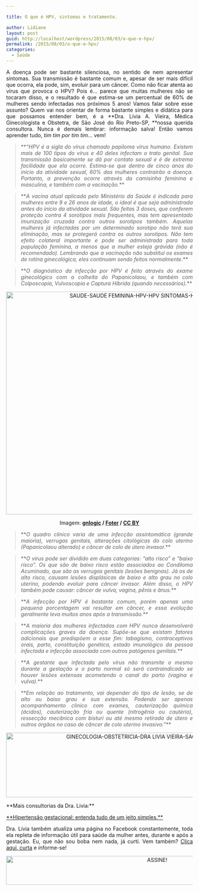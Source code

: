 ```yaml
---

title: O que é HPV, sintomas e tratamento.

author: Lidiane
layout: post
guid: http://localhost/wordpress/2015/08/03/o-que-e-hpv/
permalink: /2015/08/03/o-que-e-hpv/
categories:
  - Saúde
---
```

<p align="justify">
  A doença pode ser bastante silenciosa, no sentido de nem apresentar sintomas. Sua transmissão é bastante comum e, apesar de ser mais difícil que ocorra, ela pode, sim, evoluir para um câncer. Como não ficar atenta ao vírus que provoca o HPV? Pois é… parece que muitas mulheres não se tocaram disso, e o resultado é que estima-se um percentual de 60% de mulheres sendo infectadas nos próximos 5 anos! Vamos falar sobre esse assunto? Quem vai nos orientar de forma bastante simples e didática para que possamos entender bem, é a **Dra. Lívia A. Vieira, Médica Ginecologista e Obstetra, de São José do Rio Preto-SP, **nossa querida consultora. Nunca é demais lembrar: informação salva! Então vamos aprender tudo, <em>tim tim por tim tim</em>… vem!
</p>

> <p align="justify">
>   **<em>“HPV é a sigla do vírus chamado papiloma vírus humano. Existem mais de 100 tipos do vírus e 40 deles infectam o trato genital. Sua transmissão basicamente se dá por contato sexual e é de extrema facilidade que ela ocorre. Estima-se que dentro de cinco anos do início da atividade sexual, 60% das mulheres contrairão a doença. Portanto, a prevenção ocorre através da camisinha feminina e masculina, e também com a vacinação.</em>**
> </p>

> <p align="justify">
>   **<em>A vacina atual aplicada pelo Ministério da Saúde é indicada para mulheres entre 9 e 26 anos de idade, o ideal é que seja administrada antes do início da atividade sexual. São feitas 3 doses, que conferem proteção contra 4 sorotipos mais frequentes, mas tem apresentado imunização cruzada contra outros sorotipos também. Aquelas mulheres já infectadas por um determinado sorotipo não terá sua eliminação, mas se protegerá contra os outros sorotipos. Não tem efeito colateral importante e pode ser administrada para toda população feminina, a menos que a mulher esteja grávida (não é recomendado). Lembrando que a vacinação não substitui os exames de rotina ginecológica, eles continuam sendo feitos normalmente.</em>**
> </p>

> <p align="justify">
>   **<em>O diagnóstico da infecção por HPV é feito através do exame ginecológico com a colheita do Papanicolaou, e também com Colposcopia, Vulvoscopia e Captura Híbrida (quando necessários).</em>**
> </p>

<p align="center">
  <a href="http://www.trololodemulher.com.br/blog/wp-content/uploads/2015/07/SAUDE-SAUDE-FEMININA-HPV-HPV-SINTOMAS-HPV-TRATAMENTO2.jpg"><img class="alignnone size-full wp-image-11235" src="http://www.trololodemulher.com.br/blog/wp-content/uploads/2015/07/SAUDE-SAUDE-FEMININA-HPV-HPV-SINTOMAS-HPV-TRATAMENTO2.jpg" alt="SAUDE-SAUDE FEMININA-HPV-HPV SINTOMAS-HPV TRATAMENTO[2]" width="800" height="600" /></a>
</p>

<p align="center">
  Imagem: <b><a href="https://www.flickr.com/photos/gnlogic/2599288651/" target="_blank">gnlogic</a> / <a href="http://foter.com/" target="_blank">Foter</a> / <a href="http://creativecommons.org/licenses/by/2.0/" target="_blank">CC BY</a></b>
</p>

> <p align="justify">
>   **<em>O quadro clínico varia de uma infecção assintomática (grande maioria), verrugas genitais, alterações citológicas do colo uterino (Papanicolaou alterado) e câncer de colo de útero invasor.</em>**
> </p>

> <p align="justify">
>   **<em>O vírus pode ser dividido em duas categorias: “alto risco” e “baixo risco”. Os que são de baixo risco estão associados ao Condiloma Acuminado, que são as verrugas genitais (lesões benignas). Já os de alto risco, causam lesões displásicas de baixo e alto grau no colo uterino, podendo evoluir para câncer invasor. Além disso, o HPV também pode causar: câncer de vulva, vagina, pênis e ânus.</em>**
> </p>

> <p align="justify">
>   **<em>A infecção por HPV é bastante comum, porém apenas uma pequena porcentagem vai resultar em câncer, e essa evolução geralmente leva muitos anos após a transmissão.</em>**
> </p>

> <p align="justify">
>   **<em>A maioria das mulheres infectadas com HPV nunca desenvolverá complicações graves da doença. Supõe-se que existam fatores adicionais que predispõem a esse fim: tabagismo, contraceptivos orais, parto, constituição genética, estado imunológico da pessoa infectada e infecção associada com outros patógenos genitais.</em>**
> </p>

> <p align="justify">
>   **<em>A gestante que infectada pelo vírus não transmite o mesmo durante a gestação e o parto normal só será contraindicado se houver lesões extensas acometendo o canal do parto (vagina e vulva).</em>**
> </p>

> <p align="justify">
>   **<em>Em relação ao tratamento, vai depender do tipo de lesão, se de alto ou baixo grau e sua extensão. Podendo ser apenas acompanhamento clínico com exames, cauterização química (ácidos), cauterização fria ou quente (nitrogênio ou cautério), ressecção mecânica com bisturi ou até mesmo retirada de útero e outros órgãos no caso de câncer de colo uterino invasivo.”</em>**
> </p>

<p align="center">
  <a href="http://www.trololodemulher.com.br/blog/wp-content/uploads/2015/07/GINECOLOGIA-OBSTETRICIA-DRA-LIVIA-VIEIRA-SAO-JOSE-RIO-PRETO-SP.jpg"><img class="alignnone size-full wp-image-11096" src="http://www.trololodemulher.com.br/blog/wp-content/uploads/2015/07/GINECOLOGIA-OBSTETRICIA-DRA-LIVIA-VIEIRA-SAO-JOSE-RIO-PRETO-SP.jpg" alt="GINECOLOGIA-OBSTETRICIA-DRA LIVIA VIEIRA-SAO JOSE RIO PRETO-SP" width="800" height="174" /></a>
</p>

<p align="justify">
  **Mais consultorias da Dra. Livia:**
</p>

<p align="justify">
  <a href="http://www.trololodemulher.com.br/2015/07/10/hipertensao-gestacional/" target="_blank">**Hipertensão gestacional: entenda tudo de um jeito simples.**</a>
</p>

<p align="justify">
  Dra. Lívia também atualiza uma página no Facebook constantemente, toda ela repleta de informação útil para saúde da mulher antes, durante e após a gestação. Eu, que não sou boba nem nada, já curti. Vem também? <a href="https://www.facebook.com/draliviaavieira/timeline" target="_blank">Clica aqui, curta</a> e informe-se!
</p>

<p align="center">
  <a href="http://feedburner.google.com/fb/a/mailverify?uri=blogBichaFemea&loc=en_US" target="_blank"><img class="alignnone size-full wp-image-10439" src="http://www.trololodemulher.com.br/blog/wp-content/uploads/2014/09/ASSINE.png" alt="ASSINE!" width="800" height="78" /></a>
</p>

<p align="justify">